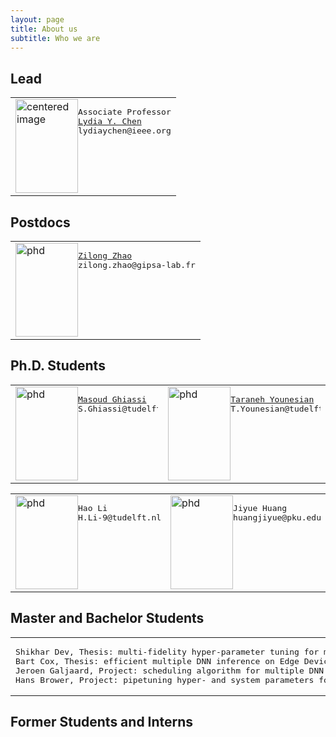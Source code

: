 ```yaml
---
layout: page
title: About us
subtitle: Who we are
---
```


## Lead



<table>
<tr>
<td style="border: none;">
<img style="float:left" src="https://github.com/Team-TUD/DIS/blob/master/images/chen.jpg?raw=true" title="Associate Professor" width="100" height="150" alt="centered image"/>
<pre>
Associate Professor
<a href="https://lydiaychen.com/">Lydia Y. Chen</a>
lydiaychen@ieee.org
<!-- Lydia Y. Chen
<a href="https://lydiaychen.com/">Personal Website</a> -->
</pre>
</td>
</tr>
</table>
<!-- <table>
<tr>
<td style="border: none;">
<img src="https://github.com/Team-TUD/DIS/blob/master/images/zhao.jpg?raw=true" title="phd" width="100" height="150" />  
<div class="container">
<a href="https://www.linkedin.com/in/zilong-zhao/">Zilong ZHAO</a>
<p style="text-align:right;"> zilong.zhao@gipsa-lab.fr </p>
</div>
</td>
</tr>
</table> -->

<!-- <table style="border-collapse: collapse; border: none;"> -->
<!-- <table>
<tr>
 <img src="https://github.com/Team-TUD/DIS/blob/master/images/chen.jpg?raw=true" title="phd" width="100" height="150"/>  <div class="container">
	<a href="https://lydiaychen.com/">Lydia Y. Chen</a>
	<p>Associate Professor</p>
  <p>Y.Chen-10@tudelft.nl</p>  </tr> </table> -->

## Postdocs

<!-- <table>
<tr>
<td style="border: none;">
<img src="https://github.com/Team-TUD/DIS/blob/master/images/zhao.jpg?raw=true" title="phd" width="100" height="150"/>  <pre>
<a href="https://www.linkedin.com/in/zilong-zhao/">Zilong ZHAO</a>
<p> zilong.zhao@gipsa-lab.fr </p>
</pre>
</td>
</tr>
</table> -->
<table>
<tr>
<td style="border: none;">
<img style="float:left" src="https://github.com/Team-TUD/DIS/blob/master/images/zhao.jpg?raw=true" title="phd" width="100" height="150"/>
<pre>
<a href="https://www.linkedin.com/in/zilong-zhao/">Zilong Zhao</a>
zilong.zhao@gipsa-lab.fr
</pre>
</td>
</tr>
</table>


## Ph.D. Students
<table>
<tr>
<td style="border: none;">
<img style="float:left" src="https://github.com/Team-TUD/DIS/blob/master/images/ghiassi.jpg?raw=true" title="phd" width="100" height="150"/>
<pre>
<a href="https://www.tudelft.nl/ewi/over-de-faculteit/afdelingen/software-technology/distributed-systems/people/masoud-ghiassi/">Masoud Ghiassi</a>
S.Ghiassi@tudelft.nl
</pre>
</td>


<td style="border: none;">
<img style="float:left" src="https://github.com/Team-TUD/DIS/blob/master/images/younesian.jpg?raw=true" title="phd" width="100" height="150"/>
<pre>
<a href="https://www.tudelft.nl/ewi/over-de-faculteit/afdelingen/software-technology/distributed-systems/people/taraneh-younesian/">Taraneh Younesian</a>
T.Younesian@tudelft.nl
</pre>
</td>
</tr></table>

<table>
<tr>
<td style="border: none;">
<img style="float:left" src="https://github.com/Team-TUD/DIS/blob/master/images/hao.jpg?raw=true" title="phd" width="100" height="150"/>
<pre>
Hao Li
H.Li-9@tudelft.nl   
</pre>
</td>


<td style="border: none;">
<img style="float:left" src="https://github.com/Team-TUD/DIS/blob/master/images/jiyue.jpg?raw=true" title="phd" width="100" height="150"/>
<pre>
Jiyue Huang
huangjiyue@pku.edu.cn
</pre>
</td>
</tr></table>

## Master and Bachelor Students
<table>
<tr>
<td style="border: none;">
<pre>
Shikhar Dev, Thesis: multi-fidelity hyper-parameter tuning for machine learning algorithms
Bart Cox, Thesis: efficient multiple DNN inference on Edge Devices
Jeroen Galjaard, Project: scheduling algorithm for multiple DNN inferences on edges
Hans Brower, Project: pipetuning hyper- and system parameters for DNN clusters
</pre>
</td>
</tr>
</table>



## Former Students and Interns
